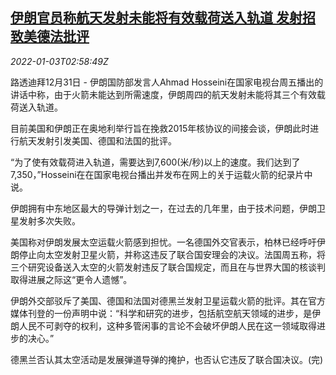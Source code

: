 <!--1641180663000-->
[伊朗官员称航天发射未能将有效载荷送入轨道 发射招致美德法批评](https://cn.reuters.com/article/iran-space-launch-1231-fri-idCNKBS2JD034)
------

<div><i>2022-01-03T02:58:49Z</i></div><p>路透迪拜12月31日 - 伊朗国防部发言人Ahmad Hosseini在国家电视台周五播出的讲话中称，由于火箭未能达到所需速度，伊朗周四的航天发射未能将其三个有效载荷送入轨道。</p><p>目前美国和伊朗正在奥地利举行旨在挽救2015年核协议的间接会谈，伊朗此时进行航天发射引发美国、德国和法国的批评。</p><p>“为了使有效载荷进入轨道，需要达到7,600(米/秒)以上的速度。我们达到了7,350，”Hosseini在在国家电视台播出并发布在网上的关于运载火箭的纪录片中说。</p><p>伊朗拥有中东地区最大的导弹计划之一，在过去的几年里，由于技术问题，伊朗卫星发射多次失败。</p><p>美国称对伊朗发展太空运载火箭感到担忧。一名德国外交官表示，柏林已经呼吁伊朗停止向太空发射卫星火箭，并称这违反了联合国安理会的决议。法国周五称，将三个研究设备送入太空的火箭发射违反了联合国规定，而且在与世界大国的核谈判取得进展之际这“更令人遗憾”。</p><p>伊朗外交部驳斥了美国、德国和法国对德黑兰发射卫星运载火箭的批评。其在官方媒体刊登的一份声明中说：“科学和研究的进步，包括航空航天领域的进步，是伊朗人民不可剥夺的权利，这种多管闲事的言论不会破坏伊朗人民在这一领域取得进步的决心。”</p><p>德黑兰否认其太空活动是发展弹道导弹的掩护，也否认它违反了联合国决议。(完)</p>
